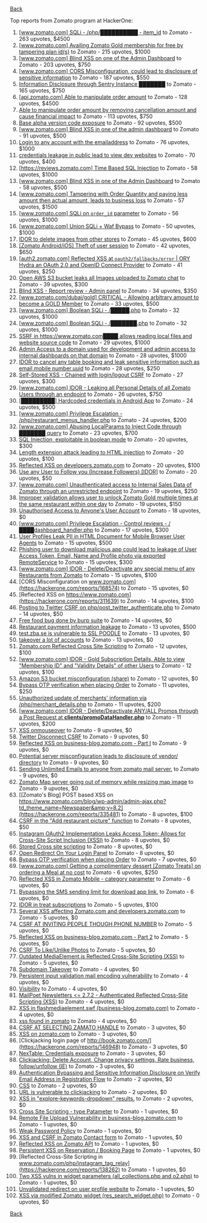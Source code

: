 [Back](../README.md)

Top reports from Zomato program at HackerOne:

1. [[www.zomato.com] SQLi - /php/██████████ - item_id](https://hackerone.com/reports/403616) to Zomato - 263 upvotes, $4500
2. [[www.zomato.com] Availing Zomato Gold membership for free by tampering plan id(s)](https://hackerone.com/reports/511044) to Zomato - 215 upvotes, $1000
3. [[www.zomato.com] Blind XSS on one of the Admin Dashboard](https://hackerone.com/reports/724889) to Zomato - 203 upvotes, $750
4. [[www.zomato.com] CORS Misconfiguration, could lead to disclosure of sensitive information](https://hackerone.com/reports/426165) to Zomato - 187 upvotes, $550
5. [Information Disclosure through Sentry Instance ███████](https://hackerone.com/reports/697512) to Zomato - 165 upvotes, $750
6. [[api.zomato.com] Able to manipulate order amount](https://hackerone.com/reports/512968) to Zomato - 128 upvotes, $4500
7. [Able to manipulate order amount by removing cancellation amount and cause financial impact](https://hackerone.com/reports/614523) to Zomato - 113 upvotes, $750
8. [Base alpha version code exposure](https://hackerone.com/reports/167859) to Zomato - 92 upvotes, $500
9. [[www.zomato.com] Blind XSS in one of the admin dashboard](https://hackerone.com/reports/461272) to Zomato - 91 upvotes, $500
10. [Login to any account with the emailaddress](https://hackerone.com/reports/245408) to Zomato - 76 upvotes, $1000
11. [credentials leakage in public lead to view dev websites](https://hackerone.com/reports/511440) to Zomato - 70 upvotes, $400
12. [[https://reviews.zomato.com] Time Based SQL Injection](https://hackerone.com/reports/300176) to Zomato - 58 upvotes, $1000
13. [[www.zomato.com] Blind XSS in one of the Admin Dashboard](https://hackerone.com/reports/419731) to Zomato - 58 upvotes, $500
14. [[www.zomato.com] Tampering with Order Quantity and paying less amount then actual amount, leads to business loss](https://hackerone.com/reports/403783) to Zomato - 57 upvotes, $1500
15. [[www.zomato.com] SQLi on `order_id` parameter](https://hackerone.com/reports/358669) to Zomato - 56 upvotes, $1000
16. [[www.zomato.com] Union SQLi + Waf Bypass](https://hackerone.com/reports/258582) to Zomato - 50 upvotes, $1000
17. [IDOR to delete images from other stores](https://hackerone.com/reports/404797) to Zomato - 45 upvotes, $600
18. [[Zomato Android/iOS] Theft of user session](https://hackerone.com/reports/328486) to Zomato - 42 upvotes, $650
19. [[auth2.zomato.com] Reflected XSS at `oauth2/fallbacks/error` | ORY Hydra an OAuth 2.0 and OpenID Connect Provider](https://hackerone.com/reports/456333) to Zomato - 41 upvotes, $250
20. [Open AWS S3 bucket leaks all Images uploaded to Zomato chat](https://hackerone.com/reports/507097) to Zomato - 39 upvotes, $300
21. [Blind XSS - Report review - Admin panel](https://hackerone.com/reports/314126) to Zomato - 34 upvotes, $350
22. [[www.zomato.com/dubai/gold] CRITICAL - Allowing arbitrary amount to become a GOLD Member](https://hackerone.com/reports/254211) to Zomato - 33 upvotes, $500
23. [[www.zomato.com] Boolean SQLi - /█████.php](https://hackerone.com/reports/297534) to Zomato - 32 upvotes, $1000
24. [[www.zomato.com] Boolean SQLi - /███████.php](https://hackerone.com/reports/301257) to Zomato - 32 upvotes, $1000
25. [SSRF in https://www.zomato.com████ allows reading local files and website source code](https://hackerone.com/reports/271224) to Zomato - 29 upvotes, $1000
26. [Admin Access to a domain used for development and admin access to internal dashboards on that domain](https://hackerone.com/reports/271407) to Zomato - 28 upvotes, $1000
27. [IDOR to cancel any table booking and leak sensitive information such as email,mobile number,uuid](https://hackerone.com/reports/265258) to Zomato - 28 upvotes, $250
28. [Self-Stored XSS - Chained with login/logout CSRF](https://hackerone.com/reports/632017) to Zomato - 27 upvotes, $300
29. [[www.zomato.com] IDOR - Leaking all Personal Details of all Zomato Users through an endpoint](https://hackerone.com/reports/269937) to Zomato - 26 upvotes, $750
30. [[█████████] Hardcoded credentials in Android App](https://hackerone.com/reports/246995) to Zomato - 24 upvotes, $500
31. [[www.zomato.com] Privilege Escalation - /php/restaurant_menus_handler.php](https://hackerone.com/reports/300454) to Zomato - 24 upvotes, $200
32. [[www.zomato.com] Abusing LocalParams to Inject Code through ███████ query](https://hackerone.com/reports/341600) to Zomato - 23 upvotes, $700
33. [SQL Injection, exploitable in boolean mode](https://hackerone.com/reports/246412) to Zomato - 20 upvotes, $300
34. [Length extension attack leading to HTML injection](https://hackerone.com/reports/251572) to Zomato - 20 upvotes, $100
35. [Reflected XSS on developers.zomato.com](https://hackerone.com/reports/418823) to Zomato - 20 upvotes, $100
36. [Use any User to Follow you (Increase Followers) [IDOR]](https://hackerone.com/reports/245969) to Zomato - 20 upvotes, $50
37. [[www.zomato.com] Unauthenticated access to Internal Sales Data of Zomato through an unrestricted endpoint](https://hackerone.com/reports/263535) to Zomato - 19 upvotes, $250
38. [Improper validation allows user to unlock Zomato Gold multiple times at the same restaurant within one day](https://hackerone.com/reports/486629) to Zomato - 19 upvotes, $150
39. [Unauthorised Access to Anyone's User Account](https://hackerone.com/reports/202921) to Zomato - 18 upvotes, $0
40. [[www.zomato.com] Privilege Escalation - Control reviews - /████dashboard_handler.php](https://hackerone.com/reports/300099) to Zomato - 17 upvotes, $300
41. [User Profiles Leak PII in HTML Document for Mobile Browser User Agents](https://hackerone.com/reports/288596) to Zomato - 15 upvotes, $500
42. [Phishing user to download malicious app could lead to leakage of User Access Token, Email, Name and Profile photo via exported RemoteService](https://hackerone.com/reports/384257) to Zomato - 15 upvotes, $300
43. [[www.zomato.com] IDOR - Delete/Deactivate any special menu of any Restaurants from Zomato](https://hackerone.com/reports/264919) to Zomato - 15 upvotes, $100
44. [CORS Misconfiguration on www.zomato.com](https://hackerone.com/reports/168574) to Zomato - 15 upvotes, $0
45. [Reflected XSS on https://www.zomato.com](https://hackerone.com/reports/311639) to Zomato - 14 upvotes, $100
46. [Posting to Twitter CSRF on php/post_twitter_authenticate.php](https://hackerone.com/reports/249234) to Zomato - 14 upvotes, $50
47. [Free food bug done by burp suite](https://hackerone.com/reports/762883) to Zomato - 14 upvotes, $0
48. [Restaurant payment information leakage](https://hackerone.com/reports/252043) to Zomato - 13 upvotes, $500
49. [test.zba.se is vulnerable to SSL POODLE](https://hackerone.com/reports/201520) to Zomato - 13 upvotes, $0
50. [takeover a lot of accounts](https://hackerone.com/reports/180388) to Zomato - 13 upvotes, $0
51. [Zomato.com Reflected Cross Site Scripting](https://hackerone.com/reports/303522) to Zomato - 12 upvotes, $100
52. [[www.zomato.com] IDOR - Gold Subscription Details, Able to view "Membership ID" and "Validity Details" of other Users](https://hackerone.com/reports/344145) to Zomato - 12 upvotes, $100
53. [Amazon S3 bucket misconfiguration (share)](https://hackerone.com/reports/229690) to Zomato - 12 upvotes, $0
54. [Bypass OTP verification when placing Order](https://hackerone.com/reports/247158) to Zomato - 11 upvotes, $250
55. [Unauthorized update of merchants' information via /php/merchant_details.php](https://hackerone.com/reports/255651) to Zomato - 11 upvotes, $200
56. [[www.zomato.com] IDOR - Delete/Deactivate ANY/ALL Promos through a Post Request at **clients/promoDataHandler.php**](https://hackerone.com/reports/264754) to Zomato - 11 upvotes, $200
57. [XSS onmouseover](https://hackerone.com/reports/139981) to Zomato - 9 upvotes, $0
58. [Twitter Disconnect CSRF](https://hackerone.com/reports/114127) to Zomato - 9 upvotes, $0
59. [Reflected XSS on business-blog.zomato.com - Part I](https://hackerone.com/reports/137905) to Zomato - 9 upvotes, $0
60. [Potential server misconfiguration leads to disclosure of vendor/ directory](https://hackerone.com/reports/271391) to Zomato - 9 upvotes, $0
61. [Sending Unlimited Emails to anyone from zomato mail server.](https://hackerone.com/reports/518928) to Zomato - 9 upvotes, $0
62. [Zomato Map server going out of memory while resizing map image](https://hackerone.com/reports/751904) to Zomato - 9 upvotes, $0
63. [[Zomato's Blog] POST based XSS on https://www.zomato.com/blog/wp-admin/admin-ajax.php?td_theme_name=Newspaper&amp;v=8.2](https://hackerone.com/reports/335481) to Zomato - 8 upvotes, $100
64. [CSRF in the "Add restaurant picture" function](https://hackerone.com/reports/169699) to Zomato - 8 upvotes, $50
65. [Instagram OAuth2 Implementation Leaks Access Token; Allows for Cross-Site Script Inclusion (XSSI)](https://hackerone.com/reports/138270) to Zomato - 8 upvotes, $0
66. [Stored Cross site scripting](https://hackerone.com/reports/145246) to Zomato - 8 upvotes, $0
67. [Open Redirect On Your Login Panel](https://hackerone.com/reports/473064) to Zomato - 8 upvotes, $0
68. [Bypass OTP verification when placing Order](https://hackerone.com/reports/142221) to Zomato - 7 upvotes, $0
69. [[www.zomato.com] Getting a complimentary dessert [Zomato Treats] on ordering a Meal at no cost](https://hackerone.com/reports/321938) to Zomato - 6 upvotes, $250
70. [Reflected XSS in Zomato Mobile - category parameter](https://hackerone.com/reports/230119) to Zomato - 6 upvotes, $0
71. [Bypassing the SMS sending limit for download app link.](https://hackerone.com/reports/517711) to Zomato - 6 upvotes, $0
72. [IDOR in treat subscriptions](https://hackerone.com/reports/313050) to Zomato - 5 upvotes, $100
73. [Several XSS affecting Zomato.com and developers.zomato.com](https://hackerone.com/reports/114631) to Zomato - 5 upvotes, $0
74. [CSRF AT INVITING PEOPLE THOUGH PHONE NUMBER](https://hackerone.com/reports/113865) to Zomato - 5 upvotes, $0
75. [Reflected XSS on business-blog.zomato.com - Part 2](https://hackerone.com/reports/137906) to Zomato - 5 upvotes, $0
76. [CSRF To Like/Unlike Photos](https://hackerone.com/reports/230837) to Zomato - 5 upvotes, $0
77. [Outdated MediaElement.js Reflected Cross-Site Scripting (XSS)](https://hackerone.com/reports/155228) to Zomato - 5 upvotes, $0
78. [Subdomain Takeover](https://hackerone.com/reports/113869) to Zomato - 4 upvotes, $0
79. [Persistent input validation mail encoding vulnerability](https://hackerone.com/reports/114879) to Zomato - 4 upvotes, $0
80. [Visibility](https://hackerone.com/reports/156182) to Zomato - 4 upvotes, $0
81. [MailPoet Newsletters &lt;= 2.7.2 - Authenticated Reflected Cross-Site Scripting (XSS)](https://hackerone.com/reports/200355) to Zomato - 4 upvotes, $0
82. [XSS in flashmediaelement.swf (business-blog.zomato.com)](https://hackerone.com/reports/200351) to Zomato - 4 upvotes, $0
83. [xss found in zomato](https://hackerone.com/reports/240989) to Zomato - 4 upvotes, $0
84. [CSRF AT SELECTING ZAMATO HANDLE](https://hackerone.com/reports/113857) to Zomato - 3 upvotes, $0
85. [XSS on zomato.com](https://hackerone.com/reports/143294) to Zomato - 3 upvotes, $0
86. [Clickjacking login page of http://book.zomato.com/](https://hackerone.com/reports/146948) to Zomato - 3 upvotes, $0
87. [NexTable: Credentials exposure](https://hackerone.com/reports/120941) to Zomato - 3 upvotes, $0
88. [Clickjacking: Delete Account, Change privacy settings, Rate business, follow/unfollow (IE)](https://hackerone.com/reports/338569) to Zomato - 3 upvotes, $0
89. [Authentication Bypassing and Sensitive Information Disclosure on Verify Email Address in Registration Flow](https://hackerone.com/reports/124151) to Zomato - 2 upvotes, $0
90. [CSS](https://hackerone.com/reports/145686) to Zomato - 2 upvotes, $0
91. [URL is vulnerable to clickjacking](https://hackerone.com/reports/337219) to Zomato - 2 upvotes, $0
92. [XSS in "explore-keywords-dropdown" results.](https://hackerone.com/reports/347567) to Zomato - 2 upvotes, $0
93. [Cross Site Scripting - type Patameter](https://hackerone.com/reports/114151) to Zomato - 1 upvotes, $0
94. [Remote File Upload Vulnerability in business-blog.zomato.com](https://hackerone.com/reports/114389) to Zomato - 1 upvotes, $0
95. [Weak Password Policy](https://hackerone.com/reports/115036) to Zomato - 1 upvotes, $0
96. [XSS and CSRF in Zomato Contact form](https://hackerone.com/reports/115248) to Zomato - 1 upvotes, $0
97. [Reflected XSS on Zomato API](https://hackerone.com/reports/125762) to Zomato - 1 upvotes, $0
98. [Persistent XSS on Reservation / Booking Page](https://hackerone.com/reports/123005) to Zomato - 1 upvotes, $0
99. [Reflected Cross-Site Scripting in www.zomato.com/php/instagram_tag_relay](https://hackerone.com/reports/138262) to Zomato - 1 upvotes, $0
100. [Two XSS vulns in widget parameters (all_collections.php and o2.php)](https://hackerone.com/reports/115560) to Zomato - 1 upvotes, $0
101. [Unvalidated redirect on user profile website](https://hackerone.com/reports/143265) to Zomato - 1 upvotes, $0
102. [XSS via modified Zomato widget (res_search_widget.php)](https://hackerone.com/reports/115402) to Zomato - 0 upvotes, $0


[Back](../README.md)
